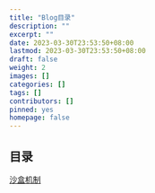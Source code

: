 ```yaml
---
title: "Blog目录"
description: ""
excerpt: ""
date: 2023-03-30T23:53:50+08:00
lastmod: 2023-03-30T23:53:50+08:00
draft: false
weight: 2
images: []
categories: []
tags: []
contributors: []
pinned: yes
homepage: false
---
```


## 目录

[沙盒机制](../沙盒机制/)
